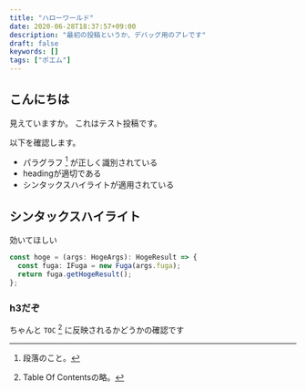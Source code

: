 ```yaml
---
title: "ハローワールド"
date: 2020-06-28T18:37:57+09:00
description: "最初の投稿というか、デバッグ用のアレです"
draft: false
keywords: []
tags: ["ポエム"]
---
```


## こんにちは

見えていますか。
これはテスト投稿です。

以下を確認します。

* パラグラフ [^paragraph] が正しく識別されている
* headingが適切である
* シンタックスハイライトが適用されている

## シンタックスハイライト

効いてほしい

```typescript:hoge.ts
const hoge = (args: HogeArgs): HogeResult => {
  const fuga: IFuga = new Fuga(args.fuga);
  return fuga.getHogeResult();
};
```

### h3だぞ

ちゃんと `TOC` [^TOC] に反映されるかどうかの確認です


[^paragraph]: 段落のこと。
[^TOC]: Table Of Contentsの略。
